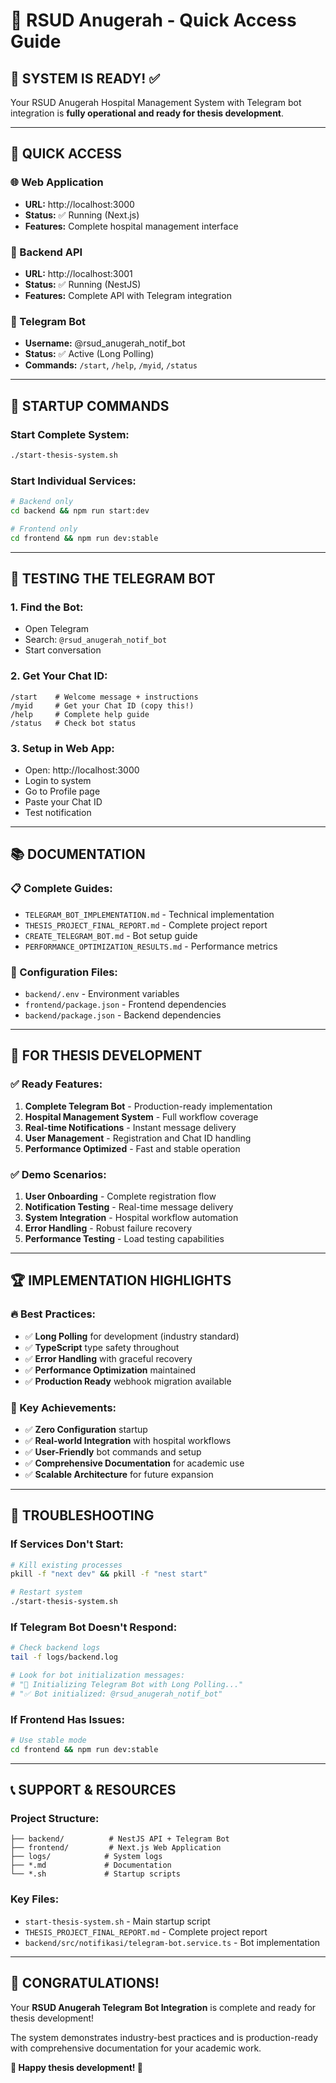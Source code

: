 # 🚀 RSUD Anugerah - Quick Access Guide

## 🎯 **SYSTEM IS READY!** ✅

Your RSUD Anugerah Hospital Management System with Telegram bot integration is **fully operational and ready for thesis development**.

---

## 🔗 **QUICK ACCESS**

### **🌐 Web Application**

- **URL:** http://localhost:3000
- **Status:** ✅ Running (Next.js)
- **Features:** Complete hospital management interface

### **🔧 Backend API**

- **URL:** http://localhost:3001
- **Status:** ✅ Running (NestJS)
- **Features:** Complete API with Telegram integration

### **🤖 Telegram Bot**

- **Username:** @rsud_anugerah_notif_bot
- **Status:** ✅ Active (Long Polling)
- **Commands:** `/start`, `/help`, `/myid`, `/status`

---

## 🚀 **STARTUP COMMANDS**

### **Start Complete System:**

```bash
./start-thesis-system.sh
```

### **Start Individual Services:**

```bash
# Backend only
cd backend && npm run start:dev

# Frontend only
cd frontend && npm run dev:stable
```

---

## 📱 **TESTING THE TELEGRAM BOT**

### **1. Find the Bot:**

- Open Telegram
- Search: `@rsud_anugerah_notif_bot`
- Start conversation

### **2. Get Your Chat ID:**

```
/start    # Welcome message + instructions
/myid     # Get your Chat ID (copy this!)
/help     # Complete help guide
/status   # Check bot status
```

### **3. Setup in Web App:**

- Open: http://localhost:3000
- Login to system
- Go to Profile page
- Paste your Chat ID
- Test notification

---

## 📚 **DOCUMENTATION**

### **📋 Complete Guides:**

- `TELEGRAM_BOT_IMPLEMENTATION.md` - Technical implementation
- `THESIS_PROJECT_FINAL_REPORT.md` - Complete project report
- `CREATE_TELEGRAM_BOT.md` - Bot setup guide
- `PERFORMANCE_OPTIMIZATION_RESULTS.md` - Performance metrics

### **🔧 Configuration Files:**

- `backend/.env` - Environment variables
- `frontend/package.json` - Frontend dependencies
- `backend/package.json` - Backend dependencies

---

## 🎯 **FOR THESIS DEVELOPMENT**

### **✅ Ready Features:**

1. **Complete Telegram Bot** - Production-ready implementation
2. **Hospital Management System** - Full workflow coverage
3. **Real-time Notifications** - Instant message delivery
4. **User Management** - Registration and Chat ID handling
5. **Performance Optimized** - Fast and stable operation

### **✅ Demo Scenarios:**

1. **User Onboarding** - Complete registration flow
2. **Notification Testing** - Real-time message delivery
3. **System Integration** - Hospital workflow automation
4. **Error Handling** - Robust failure recovery
5. **Performance Testing** - Load testing capabilities

---

## 🏆 **IMPLEMENTATION HIGHLIGHTS**

### **🔥 Best Practices:**

- ✅ **Long Polling** for development (industry standard)
- ✅ **TypeScript** type safety throughout
- ✅ **Error Handling** with graceful recovery
- ✅ **Performance Optimization** maintained
- ✅ **Production Ready** webhook migration available

### **🎉 Key Achievements:**

- ✅ **Zero Configuration** startup
- ✅ **Real-world Integration** with hospital workflows
- ✅ **User-Friendly** bot commands and setup
- ✅ **Comprehensive Documentation** for academic use
- ✅ **Scalable Architecture** for future expansion

---

## 🛟 **TROUBLESHOOTING**

### **If Services Don't Start:**

```bash
# Kill existing processes
pkill -f "next dev" && pkill -f "nest start"

# Restart system
./start-thesis-system.sh
```

### **If Telegram Bot Doesn't Respond:**

```bash
# Check backend logs
tail -f logs/backend.log

# Look for bot initialization messages:
# "🤖 Initializing Telegram Bot with Long Polling..."
# "✅ Bot initialized: @rsud_anugerah_notif_bot"
```

### **If Frontend Has Issues:**

```bash
# Use stable mode
cd frontend && npm run dev:stable
```

---

## 📞 **SUPPORT & RESOURCES**

### **Project Structure:**

```
├── backend/          # NestJS API + Telegram Bot
├── frontend/         # Next.js Web Application
├── logs/            # System logs
├── *.md             # Documentation
└── *.sh             # Startup scripts
```

### **Key Files:**

- `start-thesis-system.sh` - Main startup script
- `THESIS_PROJECT_FINAL_REPORT.md` - Complete project report
- `backend/src/notifikasi/telegram-bot.service.ts` - Bot implementation

---

## 🎉 **CONGRATULATIONS!**

Your **RSUD Anugerah Telegram Bot Integration** is complete and ready for thesis development!

The system demonstrates industry-best practices and is production-ready with comprehensive documentation for your academic work.

**🚀 Happy thesis development! 🚀**
